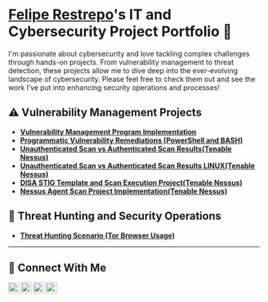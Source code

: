# <a href="https://www.linkedin.com/in/feliperestrepo/">Felipe Restrepo</a>'s IT and Cybersecurity Project Portfolio 🔐

I'm passionate about cybersecurity and love tackling complex challenges through hands-on projects. From vulnerability management to threat detection, these projects allow me to dive deep into the ever-evolving landscape of cybersecurity. Please feel free to check them out and see the work I’ve put into enhancing security operations and processes!


## ⚠️ Vulnerability Management Projects

- **[Vulnerability Management Program Implementation](https://github.com/felipearborestrepo/vulnerability-management-project/tree/main)**
- **[Programmatic Vulnerability Remediations (PowerShell and BASH)](https://github.com/felipearborestrepo/programmatic-vulnerability-remediations-powershelll-bash/blob/main/README.md)**
- **[Unauthenticated Scan vs Authenticated Scan Results(Tenable Nessus)](https://github.com/felipearborestrepo/Unauthenticated_vs_Authenticated-Scans)**
- **[Unauthenticated Scan vs Authenticated Scan Results LINUX(Tenable Nessus)](https://github.com/felipearborestrepo/Linux_UnauthenticatedvsAuthenticated-Scans/blob/main/README.md#-project-structure)**
-  **[DISA STIG Template and Scan Execution Project(Tenable Nessus)](https://github.com/felipearborestrepo/DISA-STIG-Vulnerability-Template-Scan)**
-  **[Nessus Agent Scan Project Implementation(Tenable Nessus)](https://github.com/felipearborestrepo/Nessus-Agent-Scan-Project-Implementation/blob/main/README.md)**
## 🚨 Threat Hunting and Security Operations

- **[Threat Hunting Scenario (Tor Browser Usage)](https://github.com/felipearborestrepo/threat-hunting-scenario-tor-project)**

<hr/>

## 🤳 Connect With Me

[<img align="left" alt="___________ | YouTube" width="22px" src="https://cdn.jsdelivr.net/npm/simple-icons@v3/icons/youtube.svg" />][youtube]
[<img align="left" alt="___________ | Twitter" width="22px" src="https://cdn.jsdelivr.net/npm/simple-icons@v3/icons/twitter.svg" />][twitter]
[<img align="left" alt="___________ | LinkedIn" width="22px" src="https://cdn.jsdelivr.net/npm/simple-icons@v3/icons/linkedin.svg" />][linkedin]
[<img align="left" alt="___________ | Instagram" width="22px" src="https://cdn.jsdelivr.net/npm/simple-icons@v3/icons/instagram.svg" />][instagram]

[twitter]: https://twitter.com/___________
[youtube]: https://www.youtube.com/c/___________
[instagram]: https://www.instagram.com/___________
[linkedin]: https://linkedin.com/in/___________

<!--
<img width="35" alt="image" src="https://github.com/user-attachments/assets/2f41c7cd-5ea8-4475-b451-a37161b6c3fb"> 
<img width="35" alt="image" src="https://github.com/user-attachments/assets/77649969-9910-4994-8b96-74a116cfb2a8">
-->
